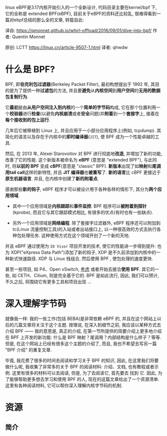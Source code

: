 linux eBPF是3.17内核开始引入的一个全新设计, 代码目录主要在kernel/bpf 下, 它的全称是 extended BPF(eBPF),  目前关于eBPF的资料还比较乱, 很难得看到一篇对ebpf总结的那么全的文章, 转载自此: 

译自: https://qmonnet.github.io/whirl-offload/2016/09/01/dive-into-bpf/ 作者:  Quentin Monnet

原创: LCTT https://linux.cn/article-9507-1.html 译者:  qhwdw

# 什么是 BPF?

BPF, 即**伯克利包过滤器**(Berkeley Packet Filter), 最初构想提出于 1992 年, 其目的是为了提供一种**过滤包**的方法, 并且要**避免**从**内核空间**到**用户空间**的**无用的数据包复制行为**. 

它**最初**是由**从用户空间注入到内核**的一个**简单的字节码**构成, 它在那个位置利用一个**校验器**进行**检查**(以避免**内核崩溃**或者**安全**问题)并**附着**到一个**套接字**上, 接着在**每个接收到的包上运行**. 

几年后它被移植到 Linux 上, 并且应用于一小部分应用程序上(例如, tcpdump). 其简化的语言以及存在于内核中的**即时编译器**(`JIT`), 使 BPF 成为一个性能卓越的工具. 

然后, 在 2013 年, Alexei Starovoitov 对 BPF 进行彻底地**改造**, 并增加了新的功能, 改善了它的性能. 这个新版本被命名为 **eBPF** (意思是 "extended BPF"), 与此同时, 将**以前的 BPF** 变成 **cBPF**(意思是 "classic" BPF). **新版本**出现了如**映射**和**尾调用tail call**这样的新特性, 并且 **JIT 编译器**也**被重写**了. **新的语言**比 cBPF 更接近于**原生机器语言**. 并且, 在内核中创建了**新的附着点**. 

感谢那些**新的钩子**, eBPF 程序才可以被设计用于各种各样的情形下, 其分为**两个应用领域**. 

* 其中一个应用领域是**内核跟踪**和**事件监控**. BPF 程序可以**被附着到探针**(kprobe), 而且它与其它跟踪模式相比, 有很多的优点(有时也有一些缺点). 

* 另外一个应用领域是**网络编程**. 除了套接字过滤器外, eBPF 程序还可以附加到 tc(Linux 流量控制工具)的入站或者出站接口上, 以一种很高效的方式去执行各种包处理任务. 这种使用方式在这个领域开创了一个新的天地. 

并且 eBPF 通过使用为 `IO Visor` 项目开发的技术, 使它的性能进一步得到提升: 也为 XDP("eXpress Data Path")添加了新的钩子, XDP 是不久前添加到内核中的一种新式快速路径. XDP 与 Linux 栈组合, 然后使用 BPF , 使包处理的速度更快. 

甚至一些项目, 如 P4、Open vSwitch, [考虑](http://openvswitch.org/pipermail/dev/2014-October/047421.html) 或者开始去接洽**使用 BPF**. 其它的一些, 如 CETH、Cilium, 则是完全基于它的. BPF 是如此流行, 因此, 我们可以预计, 不久之后, 将围绕它有更多工具和项目出现 …

# 深入理解字节码

就像我一样: 我的一些工作(包括 BEBA)是非常依赖 eBPF 的, 并且在这个网站上以后的几篇文章将关注于这个主题. 按理说, 在深入到细节之前, 我应该以某种方式去介绍 BPF —— 我的意思是, 真正的介绍, 在第一节所提供的简要介绍上更多地介绍在 BPF 上开发的新功能: 什么是 BPF 映射？尾调用？内部结构是什么样子？等等. 但是, 在这个网站上已经有很多这个主题的介绍了, 而且, 我也不希望去写另一篇 "BPF 介绍" 的重复文章. 

毕竟, 我花费了很多的时间去阅读和学习关于 BPF 的知识, 因此, 在这里我们将要做什么呢, 我收集了非常多的关于 BPF 的阅读材料: 介绍、文档, 也有教程或者示例. 这里有很多的材料可以去阅读, 但是, 为了去阅读它, 首先要去 找到 它. 因此, 为了能够帮助更多想去学习和使用 BPF 的人, 现在的这篇文章给出了一个资源清单. 这里有各种阅读材料, 它可以帮你深入理解内核字节码的机制. 

# 资源

## 简介


